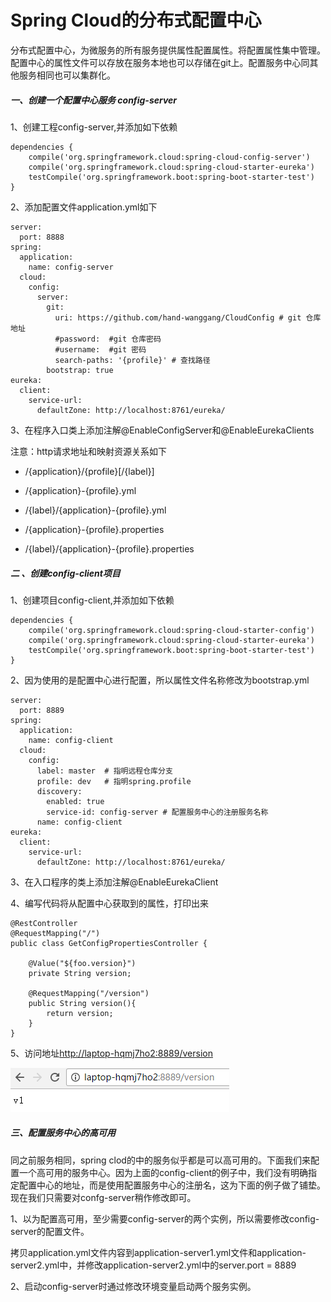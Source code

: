 # Spring Cloud的分布式配置中心

   分布式配置中心，为微服务的所有服务提供属性配置属性。将配置属性集中管理。配置中心的属性文件可以存放在服务本地也可以存储在git上。配置服务中心同其他服务相同也可以集群化。

##### 一、创建一个配置中心服务 config-server

1、创建工程config-server,并添加如下依赖

```
dependencies {
    compile('org.springframework.cloud:spring-cloud-config-server')
    compile('org.springframework.cloud:spring-cloud-starter-eureka')
    testCompile('org.springframework.boot:spring-boot-starter-test')
}
```

2、添加配置文件application.yml如下

```
server:
  port: 8888
spring:
  application:
    name: config-server
  cloud:
    config:
      server:
        git:
          uri: https://github.com/hand-wanggang/CloudConfig # git 仓库地址
          #password:  #git 仓库密码
          #username:  #git 密码
          search-paths: '{profile}' # 查找路径
        bootstrap: true
eureka:
  client:
    service-url:
      defaultZone: http://localhost:8761/eureka/
```

3、在程序入口类上添加注解@EnableConfigServer和@EnableEurekaClients

注意：http请求地址和映射资源关系如下

* /{application}/{profile}\[/{label}\]

* /{application}-{profile}.yml

* /{label}/{application}-{profile}.yml

* /{application}-{profile}.properties
* /{label}/{application}-{profile}.properties

##### 二 、创建config-client项目

1、创建项目config-client,并添加如下依赖

```
dependencies {
    compile('org.springframework.cloud:spring-cloud-starter-config')
    compile('org.springframework.cloud:spring-cloud-starter-eureka')
    testCompile('org.springframework.boot:spring-boot-starter-test')
}
```

2、因为使用的是配置中心进行配置，所以属性文件名称修改为bootstrap.yml

```
server:
  port: 8889
spring:
  application:
    name: config-client
  cloud:
    config:
      label: master  # 指明远程仓库分支
      profile: dev   # 指明spring.profile
      discovery:
        enabled: true
        service-id: config-server # 配置服务中心的注册服务名称
      name: config-client
eureka:
  client:
    service-url:
      defaultZone: http://localhost:8761/eureka/
```

3、在入口程序的类上添加注解@EnableEurekaClient

4、编写代码将从配置中心获取到的属性，打印出来

```
@RestController
@RequestMapping("/")
public class GetConfigPropertiesController {

    @Value("${foo.version}")
    private String version;

    @RequestMapping("/version")
    public String version(){
        return version;
    }
}
```

5、访问地址[http://laptop-hqmj7ho2:8889/version](http://laptop-hqmj7ho2:8889/version)

![](/assets/import-config-client-1.png)

##### 三、配置服务中心的高可用

同之前服务相同，spring clod的中的服务似乎都是可以高可用的。下面我们来配置一个高可用的服务中心。因为上面的config-client的例子中，我们没有明确指定配置中心的地址，而是使用配置服务中心的注册名，这为下面的例子做了铺垫。现在我们只需要对confg-server稍作修改即可。

1、以为配置高可用，至少需要config-server的两个实例，所以需要修改config-server的配置文件。

拷贝application.yml文件内容到application-server1.yml文件和application-server2.yml中，并修改application-server2.yml中的server.port = 8889

2、启动config-server时通过修改环境变量启动两个服务实例。


